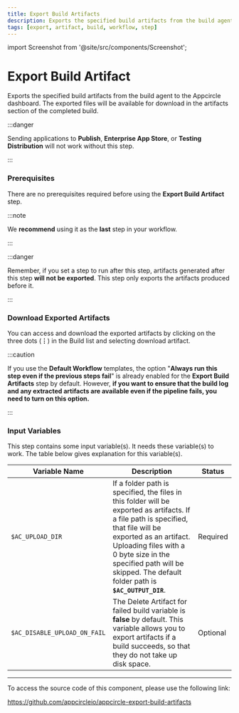 ```yaml
---
title: Export Build Artifacts
description: Exports the specified build artifacts from the build agent to the Appcircle dashboard.
tags: [export, artifact, build, workflow, step]
---
```


import Screenshot from '@site/src/components/Screenshot';


# Export Build Artifact

Exports the specified build artifacts from the build agent to the Appcircle dashboard. The exported files will be available for download in the artifacts section of the completed build.

:::danger

Sending applications to **Publish**, **Enterprise App Store**, or **Testing Distribution** will not work without this step.

:::

### Prerequisites

There are no prerequisites required before using the **Export Build Artifact** step.

:::note

We **recommend** using it as the **last** step in your workflow.

:::

<Screenshot url='https://cdn.appcircle.io/docs/assets/BE2584-exportOrder.png' />

:::danger

Remember, if you set a step to run after this step, artifacts generated after this step **will not be exported**. This step only exports the artifacts produced before it.

:::

### Download Exported Artifacts

You can access and download the exported artifacts by clicking on the three dots (**⋮**) in the Build list and selecting download artifact. 

<Screenshot url='https://cdn.appcircle.io/docs/assets/BE2584-exportDownload.png' />

:::caution

If you use the **Default Workflow** templates, the option "**Always run this step even if the previous steps fail**" is already enabled for the **Export Build Artifacts** step by default. However, **if you want to ensure that the build log and any extracted artifacts are available even if the pipeline fails, you need to turn on this option.**

<Screenshot url='https://cdn.appcircle.io/docs/assets/exportToggle.png' />

:::

### Input Variables

This step contains some input variable(s). It needs these variable(s) to work. The table below gives explanation for this variable(s).

<Screenshot url='https://cdn.appcircle.io/docs/assets/BE2584-exportInput.png' />


| Variable Name                 | Description                                    | Status |
|-------------------------------|------------------------------------------------|--------|
| `$AC_UPLOAD_DIR`              | If a folder path is specified, the files in this folder will be exported as artifacts. If a file path is specified, that file will be exported as an artifact. Uploading files with a 0 byte size in the specified path will be skipped. The default folder path is **`$AC_OUTPUT_DIR`**. | Required |
| `$AC_DISABLE_UPLOAD_ON_FAIL`  | The Delete Artifact for failed build variable is **false** by default. This variable allows you to export artifacts if a build succeeds, so that they do not take up disk space.  | Optional |

---

To access the source code of this component, please use the following link:

https://github.com/appcircleio/appcircle-export-build-artifacts